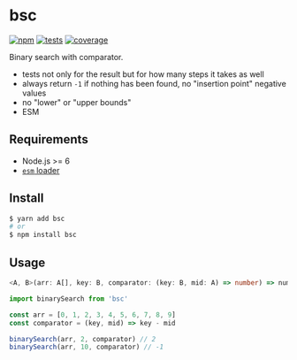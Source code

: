 # bsc

[![npm](https://img.shields.io/npm/v/bsc.svg?style=flat-square)](https://www.npmjs.com/package/bsc) [![tests](https://img.shields.io/travis/deepsweet/bsc/master.svg?label=tests&style=flat-square)](https://travis-ci.org/deepsweet/bsc) [![coverage](https://img.shields.io/codecov/c/github/deepsweet/bsc.svg?style=flat-square)](https://codecov.io/github/deepsweet/bsc)

Binary search with comparator.

* tests not only for the result but for how many steps it takes as well
* always return `-1` if nothing has been found, no "insertion point" negative values
* no "lower" or "upper bounds"
* ESM

## Requirements

* Node.js >= 6
* [`esm` loader](https://github.com/standard-things/esm)

## Install

```sh
$ yarn add bsc
# or
$ npm install bsc
```

## Usage

```ts
<A, B>(arr: A[], key: B, comparator: (key: B, mid: A) => number) => number
```

```js
import binarySearch from 'bsc'

const arr = [0, 1, 2, 3, 4, 5, 6, 7, 8, 9]
const comparator = (key, mid) => key - mid

binarySearch(arr, 2, comparator) // 2
binarySearch(arr, 10, comparator) // -1
```
